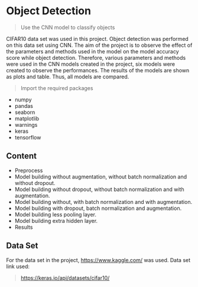 # Object Detection
>Use the CNN model to classify objects
>
CIFAR10 data set was used in this project. Object detection was performed on this data set using CNN. The aim of the project is to observe the effect of the parameters and methods used in the model on the model accuracy score while object detection. Therefore, various parameters and methods were used in the CNN models created in the project, six models were created to observe the performances. The results of the models are shown as plots and table. Thus, all models are compared.


>Import the required packages
- numpy 
- pandas 
- seaborn 
- matplotlib
- warnings 
- keras
- tensorflow

## Content 
- Preprocess
- Model building without augmentation, without batch normalization and without dropout.
- Model building without dropout, without batch normalization and with augmentation.
- Model building without, with batch normalization and with augmentation.
- Model building with dropout, batch normalization and augmentation.
- Model building less pooling layer.
- Model building extra hidden layer.
- Results

## Data Set
For the data set in the project, https://www.kaggle.com/ was used.
Data set link used:
>https://keras.io/api/datasets/cifar10/

